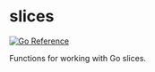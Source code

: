 # slices

[![Go Reference](https://pkg.go.dev/badge/github.com/andreas19/slices.svg)](https://pkg.go.dev/github.com/andreas19/slices)

Functions for working with Go slices.

